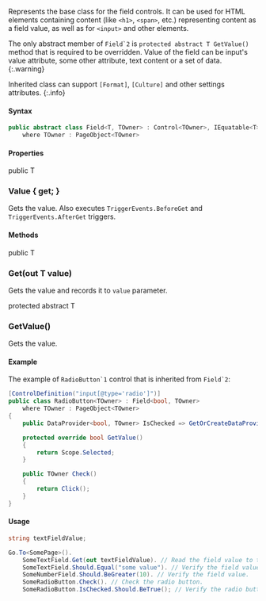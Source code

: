 Represents the base class for the field controls. It can be used for HTML elements containing content (like `<h1>`, `<span>`, etc.) representing content as a field value, as well as for `<input>` and other elements.

The only abstract member of ``Field`2`` is `protected abstract T GetValue()` method that is required to be overridden. Value of the field can be input's value attribute, some other attribute, text content or a set of data.
{:.warning}

Inherited class can support `[Format]`, `[Culture]` and other settings attributes.
{:.info}

#### Syntax

```cs
public abstract class Field<T, TOwner> : Control<TOwner>, IEquatable<T>, IDataProvider<T, TOwner>
    where TOwner : PageObject<TOwner>
```

#### Properties

<div class="member">
    <span class="head"><span class="keyword">public</span> <span class="type">T</span></span>
    <h3><span class="body">Value</span><span class="tail"> { <span class="keyword">get</span>; }</span></h3>
</div>

Gets the value. Also executes `TriggerEvents.BeforeGet` and `TriggerEvents.AfterGet` triggers.

#### Methods

<div class="member">
    <span class="head"><span class="keyword">public</span> <span class="type">T</span></span>
    <h3><span class="body">Get</span><span class="tail">(<span class="keyword">out</span> <span class="type">T</span> value)</span></h3>
</div>

Gets the value and records it to `value` parameter.

<div class="member">
    <span class="head"><span class="keyword">protected</span> <span class="keyword">abstract</span> <span class="type">T</span></span>
    <h3><span class="body">GetValue()</span></h3>
</div>

Gets the value.

#### Example

The example of ``RadioButton`1`` control that is inherited from ``Field`2``:

```cs
[ControlDefinition("input[@type='radio']")]
public class RadioButton<TOwner> : Field<bool, TOwner>
    where TOwner : PageObject<TOwner>
{
    public DataProvider<bool, TOwner> IsChecked => GetOrCreateDataProvider("checked", () => Value);

    protected override bool GetValue()
    {
        return Scope.Selected;
    }

    public TOwner Check()
    {
        return Click();
    }
}
```

#### Usage

```cs
string textFieldValue;

Go.To<SomePage>().
    SomeTextField.Get(out textFieldValue). // Read the field value to the variable.
    SomeTextField.Should.Equal("some value"). // Verify the field value.
    SomeNumberField.Should.BeGreater(10). // Verify the field value.
    SomeRadioButton.Check(). // Check the radio button.
    SomeRadioButton.IsChecked.Should.BeTrue(); // Verify the radio button is checked.
```